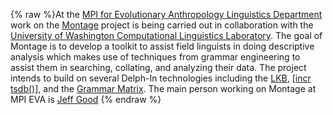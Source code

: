 {% raw %}At the [MPI for Evolutionary Anthropology Linguistics
Department](http://www.eva.mpg.de/lingua/) work on the
[Montage](http://depts.washington.edu/uwcl/Montage/) project is being
carried out in collaboration with the [University of Washington
Computational Linguistics
Laboratory](http://depts.washington.edu/uwcl/). The goal of Montage is
to develop a toolkit to assist field linguists in doing descriptive
analysis which makes use of techniques from grammar engineering to
assist them in searching, collating, and analyzing their data. The
project intends to build on several Delph-In technologies including the
[LKB](http://www.delph-in.net/lkb/), [\[incr
tsdb()](http://www.delph-in.net/itsdb/)\], and the [Grammar
Matrix](http://www.delph-in.net/matrix/). The main person working on
Montage at MPI EVA is [Jeff Good](http://email.eva.mpg.de/~good)
<update date omitted for speed>{% endraw %}